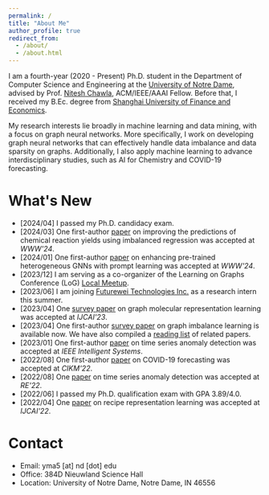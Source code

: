 ```yaml
---
permalink: /
title: "About Me"
author_profile: true
redirect_from: 
  - /about/
  - /about.html
---
```


I am a fourth-year (2020 - Present) Ph.D. student in the Department of Computer Science and Engineering at the [University of Notre Dame](https://www.nd.edu/), advised by Prof. [Nitesh Chawla](https://niteshchawla.nd.edu/), ACM/IEEE/AAAI Fellow. Before that, I received my B.Ec. degree from [Shanghai University of Finance and Economics](https://english.sufe.edu.cn/).

My research interests lie broadly in machine learning and data mining, with a focus on graph neural networks. More specifically, I work on developing graph neural networks that can effectively handle data imbalance and data sparsity on graphs. Additionally, I also apply machine learning to advance interdisciplinary studies, such as AI for Chemistry and COVID-19 forecasting.

<!-- <span style="color:red">**I am actively seeking internships for Summer 2024. Please don't hesitate to get in touch if you have any relevant opportunities!**</span> -->


What's New
======
* [2024/04] I passed my Ph.D. candidacy exam.
* [2024/03] One first-author [paper](https://dl.acm.org/doi/pdf/10.1145/3589335.3651470) on improving the predictions of chemical reaction yields using imbalanced regression was accepted at *WWW'24*.
* [2024/01] One first-author [paper](https://dl-acm-org.proxy.library.nd.edu/doi/pdf/10.1145/3589334.364568) on enhancing pre-trained heterogeneous GNNs with prompt learning was accepted at *WWW'24*.
* [2023/12] I am serving as a co-organizer of the Learning on Graphs Conference (LoG) [Local Meetup](https://log2023midnorth.github.io/).
* [2023/06] I am joining [Futurewei Technologies Inc.](https://www.futurewei.com/) as a research intern this summer.
* [2023/04] One [survey paper](https://arxiv.org/pdf/2207.04869.pdf) on graph molecular representation learning was accepted at *IJCAI'23*.
* [2023/04] One first-author [survey paper](https://arxiv.org/pdf/2304.04300.pdf) on graph imbalance learning is available now. We have also compiled a [reading list]((https://github.com/yihongma/CILG-Papers)) of related papers.
* [2023/01] One first-author [paper](https://ieeexplore.ieee.org/document/10061588) on time series anomaly detection was accepted at *IEEE Intelligent Systems*.
* [2022/08] One first-author [paper](https://dl.acm.org/doi/pdf/10.1145/3511808.3557350) on COVID-19 forecasting was accepted at *CIKM'22*.
* [2022/08] One [paper](https://ieeexplore.ieee.org/document/9920071) on time series anomaly detection was accepted at *RE'22*.
* [2022/06] I passed my Ph.D. qualification exam with GPA 3.89/4.0.
* [2022/04] One [paper]() on recipe representation learning was accepted at *IJCAI'22*.


Contact
======
* Email: yma5 [at] nd [dot] edu
* Office: 384D Nieuwland Science Hall
* Location: University of Notre Dame, Notre Dame, IN 46556